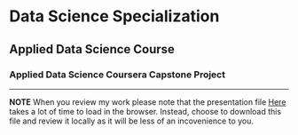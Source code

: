 # Data Science Specialization
## Applied Data Science Course
### Applied Data Science Coursera Capstone Project
<hr>

**NOTE** When you review my work please note that the presentation file [Here](https://github.com/unixdev0/DataScience/blob/master/DataReport.pdf) takes a lot of time to load in the browser. Instead, choose to download this file and review it locally as it will be less of an incovenience to you.
